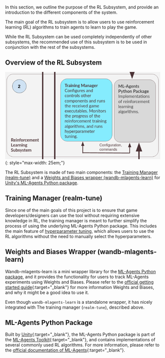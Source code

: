 In this section, we outline the purpose of the RL Subsystem, and provide an introduction to the different components of the system.

The main goal of the RL subsystem is to allow users to use reinforcement learning (RL) algorithms to train agents to learn to play the game.

While the RL Subsystem can be used completely independently of other subsystems, the recommended use of this subsystem is to be used in conjunction with the rest of the subsystems.

## Overview of the RL Subsystem
![screenshot](images/rl_subsystem.png){: style="max-width: 25em;"}

The RL Subsystem is made of two main components: the [Training Manager (realm-tune)](#training-manager-realm-tune) and a [Weights and Biases wrapper (wandb-mlagents-learn)](#weights-and-biases-wrapper-wandb-mlagents-learn) for [Unity's ML-Agents Python package](#ml-agents-python-package).

## Training Manager (realm-tune)
Since one of the main goals of this project is to ensure that game developers/designers can use the tool without requiring extensive knowledge in RL, the training manager is meant to further simplify the process of using the underlying ML-Agents Python package. This includes the main feature of [hyperparameter tuning](hyperparameter_tuning.md), which allows users to use the RL algorithms without the need to manually select the hyperparameters.

## Weights and Biases Wrapper (wandb-mlagents-learn)
Wandb-mlagents-learn is a mini wrapper library for the [ML-Agents Python package](#ml-agents-python-package), and it provides the functionality for users to track ML-Agents experiments using Weights and Biases. Please refer to the [official getting started guide](https://wandb.ai/site/getting-started){:target="_blank"} for more information Weights and Biases, and why it might be a good idea to use it. 

Even though `wandb-mlagents-learn` is a standalone wrapper, it has nicely integrated with The training manager (`realm-tune`), described above.

## ML-Agents Python Package
Built by [Unity](https://unity.com/){:target="_blank"}, the ML-Agents Python package is part of the [ML-Agents Toolkit](https://github.com/Unity-Technologies/ml-agents){:target="_blank"}, and contains implementations of several commonly used RL algorithms. For more information, please refer to the [official documentation of ML-Agents](https://github.com/Unity-Technologies/ml-agents/tree/main/docs){:target="_blank"}.